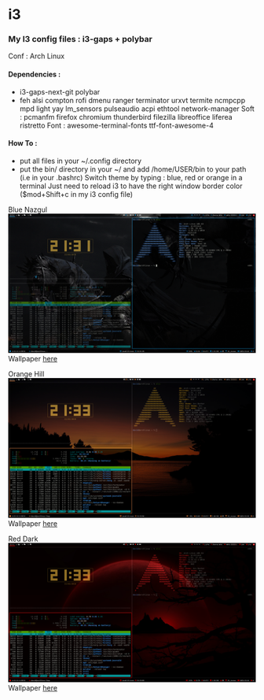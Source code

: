 # i3
### My I3 config files : i3-gaps + polybar

Conf : 
Arch Linux

#### Dependencies :
- i3-gaps-next-git polybar
- feh alsi compton rofi dmenu ranger terminator urxvt termite ncmpcpp mpd light yay lm_sensors pulseaudio acpi ethtool network-manager 
Soft : pcmanfm firefox chromium thunderbird filezilla libreoffice liferea ristretto
Font : awesome-terminal-fonts ttf-font-awesome-4 

#### How To :
- put all files in your ~/.config directory
- put the bin/ directory in your ~/ and add /home/USER/bin to your path (i.e in your .bashrc)
Switch theme by typing : blue, red or orange in a terminal
Just need to reload i3 to have the right window border color ($mod+Shift+c in my i3 config file)
 
 
Blue Nazgul 
![Nazgul](screen_blue.png?raw=true "Blue Nazgul")
Wallpaper [here](https://k60.kn3.net/taringa/7/7/6/8/3/A/VCLR/841.jpg)

Orange Hill
![Orange](screen_orange.png?raw=true "Orange Hill")
Wallpaper [here](https://wallup.net/preview/?wallpaper=sunset-nature-silhouette-trees-water-calm-dark-orange-hill)

Red Dark
![Red](screen_red.png?raw=true "Red Dark")
Wallpaper [here](https://wallpaperdata.com/dark-wallpaper-1920x1080.html/dark-wallpaper-1920x1080-1920x1-wtg30315388?lang=pt)

 
 
 

